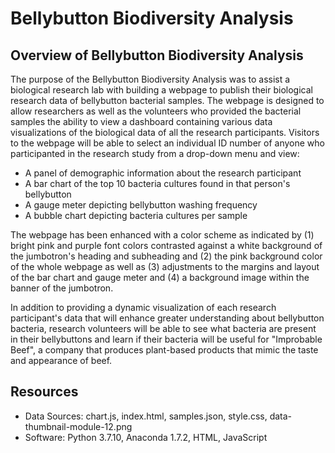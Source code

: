 # Bellybutton Biodiversity Analysis

## Overview of Bellybutton Biodiversity Analysis
The purpose of the Bellybutton Biodiversity Analysis was to assist a biological research lab with building a webpage to publish their biological research data of bellybutton bacterial samples. The webpage is designed to allow researchers as well as the volunteers who provided the bacterial samples the ability to view a dashboard containing various data visualizations of the biological data of all the research participants. Visitors to the webpage will be able to select an individual ID number of anyone who participanted in the research study from a drop-down menu and view:

  - A panel of demographic information about the research participant
  - A bar chart of the top 10 bacteria cultures found in that person's bellybutton
  - A gauge meter depicting bellybutton washing frequency
  - A bubble chart depicting bacteria cultures per sample

The webpage has been enhanced with a color scheme as indicated by (1) bright pink and purple font colors contrasted against a white background of the jumbotron's heading and subheading and (2) the pink background color of the whole webpage as well as (3) adjustments to the margins and layout of the bar chart and gauge meter and (4) a background image within the banner of the jumbotron. 

In addition to providing a dynamic visualization of each research participant's data that will enhance greater understanding about bellybutton bacteria, research volunteers will be able to see what bacteria are present in their bellybuttons and learn if their bacteria will be useful for "Improbable Beef", a company that produces plant-based  products that mimic the taste and appearance of beef.  

## Resources
- Data Sources: chart.js, index.html, samples.json, style.css, data-thumbnail-module-12.png
- Software: Python 3.7.10, Anaconda 1.7.2, HTML, JavaScript


